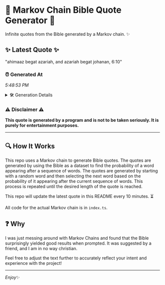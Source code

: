 # 📖 Markov Chain Bible Quote Generator 📖

Infinite quotes from the Bible generated by a Markov chain. ✨

## ✨ Latest Quote ✨
"ahimaaz begat azariah, and azariah begat johanan, 6:10"

### ⏰ Generated At
*5:48:53 PM*

<details>
    <summary>🛠️ Generation Details</summary>
    <p>
        <strong>🌱 Seed:</strong> ahimaaz<br>
        <strong>🔄 Iterations:</strong> 7<br>
        <strong>📜 Context History:</strong><br>[ ahimaaz ]: begat<br>[ ahimaaz, begat ]: azariah,<br>[ ahimaaz, begat, azariah, ]: and<br>[ ahimaaz, begat, azariah,, and ]: azariah<br>[ ahimaaz, begat, azariah,, and, azariah ]: begat<br>[ ahimaaz, begat, azariah,, and, azariah, begat ]: johanan,<br>[ begat, azariah,, and, azariah, begat, johanan, ]: 6:10<br>
    </p>
</details>

### ⚠️ Disclaimer ⚠️
**This quote is generated by a program and is not to be taken seriously. It is purely for entertainment purposes.**

---

## 🔍 How It Works

This repo uses a Markov chain to generate Bible quotes. The quotes are generated by using the Bible as a dataset to find the probability of a word appearing after a sequence of words. The quotes are generated by starting with a random word and then selecting the next word based on the probability of it appearing after the current sequence of words. This process is repeated until the desired length of the quote is reached.

This repo will update the latest quote in this README every 10 minutes. ⏳

All code for the actual Markov chain is in `index.ts`.

## ❓ Why

I was just messing around with Markov Chains and found that the Bible surprisingly yielded good results when prompted. 
It was suggested by a friend, and I am in no way christian.

Feel free to adjust the text further to accurately reflect your intent and experience with the project!

---

*Enjoy*✨
